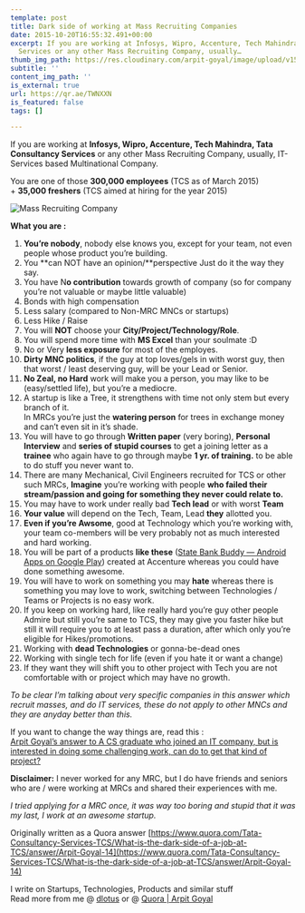 ```yaml
---
template: post
title: Dark side of working at Mass Recruiting Companies
date: 2015-10-20T16:55:32.491+00:00
excerpt: If you are working at Infosys, Wipro, Accenture, Tech Mahindra, Tata Consultancy
  Services or any other Mass Recruiting Company, usually…
thumb_img_path: https://res.cloudinary.com/arpit-goyal/image/upload/v1558450538/images/featured-images/mass-recruiting-company.jpg
subtitle: ''
content_img_path: ''
is_external: true
url: https://qr.ae/TWNXXN
is_featured: false
tags: []

---
```

If you are working at **Infosys, Wipro, Accenture, Tech Mahindra, Tata Consultancy Services** or any other Mass Recruiting Company, usually, IT-Services based Multinational Company.

You are one of those **300,000 employees** (TCS as of March 2015)  
\+ **35,000 freshers** (TCS aimed at hiring for the year 2015)

![Mass Recruiting Company](https://res.cloudinary.com/arpit-goyal/image/upload/v1558450538/images/featured-images/mass-recruiting-company.jpg)

**What you are :**

 1. **You’re nobody**, nobody else knows you, except for your team, not even people whose product you’re building.
 2. You **can NOT have an opinion/**perspective Just do it the way they say.
 3. You have N**o contribution** towards growth of company (so for company you’re not valuable or maybe little valuable)
 4. Bonds with high compensation
 5. Less salary (compared to Non-MRC MNCs or startups)
 6. Less Hike / Raise
 7. You will **NOT** choose your **City/Project/Technology/Role**.
 8. You will spend more time with **MS Excel** than your soulmate :D
 9. No or Very **less exposure** for most of the employes.
10. **Dirty MNC politics**, if the guy at top loves/gels in with worst guy, then that worst / least deserving guy, will be your Lead or Senior.
11. **No Zeal, no Hard** work will make you a person, you may like to be (easy/settled life), but you’re a mediocre.
12. A startup is like a Tree, it strengthens with time not only stem but every branch of it.  
    In MRCs you’re just the **watering person** for trees in exchange money and can’t even sit in it’s shade.
13. You will have to go through **Written paper** (very boring), **Personal Interview** and **series of stupid courses** to get a joining letter as a **trainee** who again have to go through maybe **1 yr. of training.** to be able to do stuff you never want to.
14. There are many Mechanical, Civil Engineers recruited for TCS or other such MRCs, **Imagine** you’re working with people **who failed their stream/passion and going for something they never could relate to.**
15. You may have to work under really bad **Tech lead** or with worst **Team**
16. **Your value** will depend on the Tech, Team, Lead **they** allotted you.
17. **Even if you’re Awsome**, good at Technology which you’re working with, your team co-members will be very probably not as much interested and hard working.
18. You will be part of a products **like these** ([State Bank Buddy — Android Apps on Google Play](https://play.google.com/store/apps/details?id=com.sbi.erupee&hl=en)) created at Accenture whereas you could have done something awesome.
19. You will have to work on something you may **hate** whereas there is something you may love to work, switching between Technologies / Teams or Projects is no easy work.
20. If you keep on working hard, like really hard you’re guy other people Admire but still you’re same to TCS, they may give you faster hike but still it will require you to at least pass a duration, after which only you’re eligible for Hikes/promotions.
21. Working with **dead Technologies** or gonna-be-dead ones
22. Working with single tech for life (even if you hate it or want a change)
23. If they want they will shift you to other project with Tech you are not comfortable with or project which may have no growth.

_To be clear I’m talking about very specific companies in this answer which recruit masses, and do IT services, these do not apply to other MNCs and they are anyday better than this._

If you want to change the way things are, read this :  
[Arpit Goyal’s answer to A CS graduate who joined an IT company, but is interested in doing some challenging work, can do to get that kind of project?](https://www.quora.com/A-CS-graduate-who-joined-an-IT-company-but-is-interested-in-doing-some-challenging-work-can-do-to-get-that-kind-of-project/answer/Arpit-Goyal-14?srid=txvy&share=1)

**Disclaimer:** I never worked for any MRC, but I do have friends and seniors who are / were working at MRCs and shared their experiences with me.

_I tried applying for a MRC once, it was way too boring and stupid that it was my last, I work at an awesome startup._

Originally written as a Quora answer [https://www.quora.com/Tata-Consultancy-Services-TCS/What-is-the-dark-side-of-a-job-at-TCS/answer/Arpit-Goyal-14](https://www.quora.com/Tata-Consultancy-Services-TCS/What-is-the-dark-side-of-a-job-at-TCS/answer/Arpit-Goyal-14)

I write on Startups, Technologies, Products and similar stuff  
Read more from me @ [dlotus](http://blog.dlotus.com/) or @ [Quora | Arpit Goyal](https://www.quora.com/Arpit-Goyal-14)